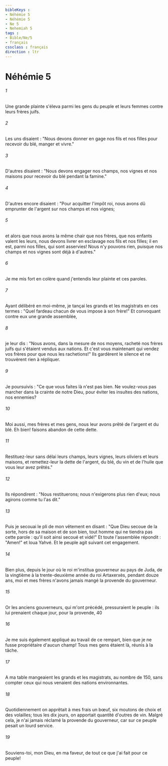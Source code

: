 ```yaml
---
bibleKeys : 
- Néhémie 5
- Néhémie 5
- Ne 5
- Nehemiah 5
tags : 
- Bible/Ne/5
- français
cssclass : français
direction : ltr
---
```


# Néhémie 5

###### 1
Une grande plainte s'éleva parmi les gens du peuple et leurs femmes contre leurs frères juifs.
###### 2
Les uns disaient : "Nous devons donner en gage nos fils et nos filles pour recevoir du blé, manger et vivre."
###### 3
D'autres disaient : "Nous devons engager nos champs, nos vignes et nos maisons pour recevoir du blé pendant la famine."
###### 4
D'autres encore disaient : "Pour acquitter l'impôt roi, nous avons dû emprunter de l'argent sur nos champs et nos vignes;
###### 5
et alors que nous avons la même chair que nos frères, que nos enfants valent les leurs, nous devons livrer en esclavage nos fils et nos filles; il en est, parmi nos filles, qui sont asservies! Nous n'y pouvons rien, puisque nos champs et nos vignes sont déjà à d'autres."
###### 6
Je me mis fort en colère quand j'entendis leur plainte et ces paroles.
###### 7
Ayant délibéré en moi-même, je tançai les grands et les magistrats en ces termes : "Quel fardeau chacun de vous impose à son frère!" Et convoquant contre eux une grande assemblée,
###### 8
je leur dis : "Nous avons, dans la mesure de nos moyens, racheté nos frères juifs qui s'étaient vendus aux nations. Et c'est vous maintenant qui vendez vos frères pour que nous les rachetions!" Ils gardèrent le silence et ne trouvèrent rien à répliquer.
###### 9
Je poursuivis : "Ce que vous faites là n'est pas bien. Ne voulez-vous pas marcher dans la crainte de notre Dieu, pour éviter les insultes des nations, nos ennemies?
###### 10
Moi aussi, mes frères et mes gens, nous leur avons prêté de l'argent et du blé. Eh bien! faisons abandon de cette dette.
###### 11
Restituez-leur sans délai leurs champs, leurs vignes, leurs oliviers et leurs maisons, et remettez-leur la dette de l'argent, du blé, du vin et de l'huile que vous leur avez prêtés."
###### 12
Ils répondirent : "Nous restituerons; nous n'exigerons plus rien d'eux; nous agirons comme tu l'as dit."
###### 13
Puis je secouai le pli de mon vêtement en disant : "Que Dieu secoue de la sorte, hors de sa maison et de son bien, tout homme qui ne tiendra pas cette parole : qu'il soit ainsi secoué et vidé!" Et toute l'assemblée répondit : "Amen!" et loua Yahvé. Et le peuple agit suivant cet engagement.
###### 14
Bien plus, depuis le jour où le roi m'institua gouverneur au pays de Juda, de la vingtième à la trente-deuxième année du roi Artaxerxès, pendant douze ans, moi et mes frères n'avons jamais mangé la provende du gouverneur.
###### 15
Or les anciens gouverneurs, qui m'ont précédé, pressuraient le peuple : ils lui prenaient chaque jour, pour la provende, 40
###### 16
Je me suis également appliqué au travail de ce rempart, bien que je ne fusse propriétaire d'aucun champ! Tous mes gens étaient là, réunis à la tâche.
###### 17
A ma table mangeaient les grands et les magistrats, au nombre de 150, sans compter ceux qui nous venaient des nations environnantes.
###### 18
Quotidiennement on apprêtait à mes frais un bœuf, six moutons de choix et des volailles; tous les dix jours, on apportait quantité d'outres de vin. Malgré cela, je n'ai jamais réclamé la provende du gouverneur, car sur ce peuple pesait un lourd service.
###### 19
Souviens-toi, mon Dieu, en ma faveur, de tout ce que j'ai fait pour ce peuple!
